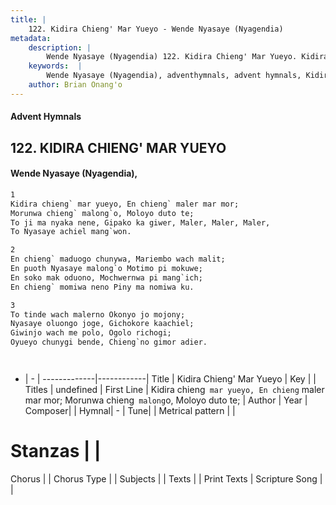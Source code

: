 ```yaml
---
title: |
    122. Kidira Chieng' Mar Yueyo - Wende Nyasaye (Nyagendia)
metadata:
    description: |
        Wende Nyasaye (Nyagendia) 122. Kidira Chieng' Mar Yueyo. Kidira chieng` mar yueyo, En chieng` maler mar mor; Morunwa chieng` malong`o, Moloyo duto te; To ji ma nyaka nene, Gipako ka giwer, Maler, Maler, Maler, To Nyasaye achiel mang`won.  
    keywords:  |
        Wende Nyasaye (Nyagendia), adventhymnals, advent hymnals, Kidira Chieng' Mar Yueyo, Kidira chieng` mar yueyo, En chieng` maler mar mor; Morunwa chieng` malong`o, Moloyo duto te;. 
    author: Brian Onang'o
---
```


#### Advent Hymnals
## 122. KIDIRA CHIENG' MAR YUEYO
####  Wende Nyasaye (Nyagendia),

```txt
1
Kidira chieng` mar yueyo, En chieng` maler mar mor;
Morunwa chieng` malong`o, Moloyo duto te;
To ji ma nyaka nene, Gipako ka giwer, Maler, Maler, Maler,
To Nyasaye achiel mang`won.

2
En chieng` maduogo chunywa, Mariembo wach malit;
En puoth Nyasaye malong`o Motimo pi mokuwe;
En soko mak oduono, Mochwernwa pi mang`ich;
En chieng` momiwa neno Piny ma nomiwa ku.

3
To tinde wach malerno Okonyo jo mojony;
Nyasaye oluongo joge, Gichokore kaachiel;
Giwinjo wach me polo, Ogolo richogi; 
Oyueyo chunygi bende, Chieng`no gimor adier.




```

- |   -  |
-------------|------------|
Title | Kidira Chieng' Mar Yueyo |
Key |  |
Titles | undefined |
First Line | Kidira chieng` mar yueyo, En chieng` maler mar mor; Morunwa chieng` malong`o, Moloyo duto te; |
Author | 
Year | 
Composer| |
Hymnal|  - |
Tune|  |
Metrical pattern | |
# Stanzas |  |
Chorus |  |
Chorus Type |  |
Subjects | |
Texts |  |
Print Texts | 
Scripture Song |  |
    
